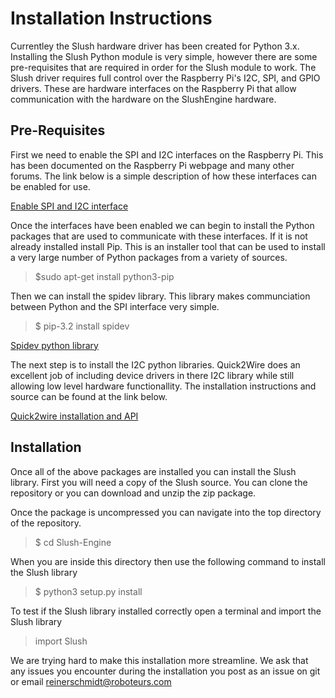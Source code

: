 Installation Instructions
=========================

Currentley the Slush hardware driver has been created for Python 3.x. Installing the Slush Python module is very simple, however there are some pre-requisites that are required in order for the Slush module to work. The Slush driver requires full control over the Raspberry Pi's I2C, SPI, and GPIO drivers. These are hardware interfaces on the Raspberry Pi that allow communication with the hardware on the SlushEngine hardware.

Pre-Requisites
--------------

First we need to enable the SPI and I2C interfaces on the Raspberry Pi. This has been documented on the Raspberry Pi webpage and many other forums. The link below is a simple description of how these interfaces can be enabled for use.

[Enable SPI and I2C interface](https://blogs.oracle.com/atael/entry/i2c_and_spi_on_raspberry)

Once the interfaces have been enabled we can begin to install the Python packages that are used to communicate with these interfaces. If it is not already installed install Pip. This is an installer tool that can be used to install a very large number of Python packages from a variety of sources.

>$sudo apt-get install python3-pip

Then we can install the spidev library. This library makes communciation between Python and the SPI interface very simple.

>$ pip-3.2 install spidev

[Spidev python library](https://pypi.python.org/pypi/spidev)

The next step is to install the I2C python libraries. Quick2Wire does an excellent job of including device drivers in there I2C library while still allowing low level hardware functionallity. The installation instructions and source can be found at the link below.

[Quick2wire installation and API](https://github.com/quick2wire/quick2wire-python-api)

Installation
------------

Once all of the above packages are installed you can install the Slush library. First you will need a copy of the Slush source. You can clone the repository or you can download and unzip the zip package.

Once the package is uncompressed you can navigate into the top directory of the repository.

>$ cd Slush-Engine

When you are inside this directory then use the following command to install the Slush library

>$ python3 setup.py install

To test if the Slush library installed correctly open a terminal and import the Slush library

>import Slush


We are trying hard to make this installation more streamline. We ask that any issues you encounter during the installation you post as an issue on git or email reinerschmidt@roboteurs.com

